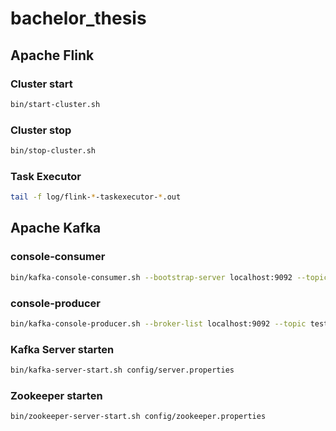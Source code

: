 # bachelor_thesis
## Apache Flink
### Cluster start
```bash
bin/start-cluster.sh
```
### Cluster stop
```bash
bin/stop-cluster.sh
```
### Task Executor
```bash
tail -f log/flink-*-taskexecutor-*.out
```
## Apache Kafka
### console-consumer
```bash
bin/kafka-console-consumer.sh --bootstrap-server localhost:9092 --topic test --from-beginning
```
### console-producer
```bash
bin/kafka-console-producer.sh --broker-list localhost:9092 --topic test
```
### Kafka Server starten
```bash
bin/kafka-server-start.sh config/server.properties
```
### Zookeeper starten
```bash
bin/zookeeper-server-start.sh config/zookeeper.properties
```